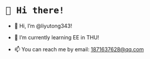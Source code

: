 
# `👋 Hi there!` 

- 🥰 Hi, I’m @liyutong343!

- 🌱 I’m currently learning EE in THU!

- 📫 You can reach me by email: 1871637628@qq.com

<!---
liyutong343/liyutong343 is a ✨ special ✨ repository because its `README.md` (this file) appears on your GitHub profile.
You can click the Preview link to take a look at your changes.//- 👀 I’m interested in ...//- 💞️ I’m looking to collaborate on ...
<img align="right" src="https://github-readme-stats.vercel.app/api?username=liyutong343&show_icons=true&icon_color=CE1D2D&text_color=718096&bg_color=ffffff&hide_title=true" />

--->
